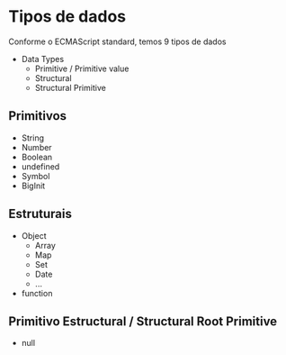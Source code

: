 # Tipos de dados

Conforme o ECMAScript standard, temos 9 tipos de dados

* Data Types
    * Primitive / Primitive value
    * Structural
    * Structural Primitive

## Primitivos

* String
* Number
* Boolean
* undefined
* Symbol
* BigInit

## Estruturais 

* Object
    * Array
    * Map
    * Set
    * Date
    * ...
* function

## Primitivo Estructural / Structural Root Primitive

* null
